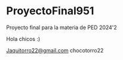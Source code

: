 # ProyectoFinal951
Proyecto final para la materia de PED 2024'2


Hola chicos :)



Jaquitorro22@gmail.com
chocotorro22
